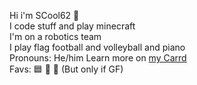 Hi i'm SCool62 👋  
I code stuff and play minecraft  
I'm on a robotics team  
I play flag football and volleyball and piano  
Pronouns: He/him
Learn more on <a href="https://scool62.carrd.co" target="_blank">my Carrd</a>  
Favs: 🟦 🍣 🍕 (But only if GF)

<!---
SCool62/SCool62 is a ✨ special ✨ repository because its `README.md` (this file) appears on your GitHub profile.
You can click the Preview link to take a look at your changes.
--->
